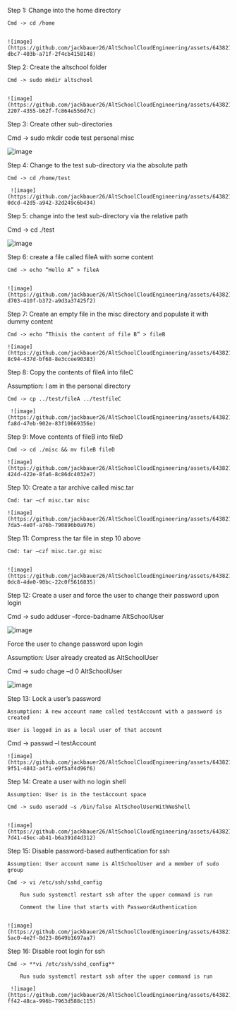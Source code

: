 Step 1: Change into the home directory 

	Cmd -> cd /home 

	 
	![image](https://github.com/jackbauer26/AltSchoolCloudEngineering/assets/64382195/5a2464fa-dbc7-403b-a71f-2f4cb4158148)


 

Step 2: Create the altschool folder 

	Cmd -> sudo mkdir altschool 

	 
	![image](https://github.com/jackbauer26/AltSchoolCloudEngineering/assets/64382195/becdf17b-2207-4355-b62f-fc864e556d7c)

 

Step 3: Create other sub-directories 

Cmd -> sudo mkdir code test personal misc 

	 
![image](https://github.com/jackbauer26/AltSchoolCloudEngineering/assets/64382195/c8b1732c-679f-4ea6-8c98-418c8286345c)

 

Step 4: Change to the test sub-directory via the absolute path 

	Cmd -> cd /home/test 

	 ![image](https://github.com/jackbauer26/AltSchoolCloudEngineering/assets/64382195/ea35f64e-0dcd-42d5-a942-32d249c6b434)


Step 5: change into the test sub-directory via the relative path 

Cmd -> cd  ./test 

              	 
![image](https://github.com/jackbauer26/AltSchoolCloudEngineering/assets/64382195/c4d11074-dafc-4dc5-9c5a-8f969eecaded)

 

Step 6: create a file called fileA with some content 

	Cmd -> echo “Hello A” > fileA 

	 
	![image](https://github.com/jackbauer26/AltSchoolCloudEngineering/assets/64382195/e3ccf5e9-d703-410f-b372-a9d3a37425f2)

 

Step 7: Create an empty file in the misc directory and populate it with dummy content 

	Cmd -> echo “Thisis the content of file B” > fileB 

	![image](https://github.com/jackbauer26/AltSchoolCloudEngineering/assets/64382195/8d737f91-8c94-437d-bf68-8e3ccee90383)
	 

 

Step 8: Copy the contents of fileA into fileC 

Assumption: I am in the personal directory 

	Cmd -> cp ../test/fileA ../testfileC 

	 ![image](https://github.com/jackbauer26/AltSchoolCloudEngineering/assets/64382195/193d7af9-fa8d-47eb-902e-83f10669356e)


 

Step 9: Move contents of fileB into fileD 

	Cmd -> cd ./misc && mv fileB fileD 

	![image](https://github.com/jackbauer26/AltSchoolCloudEngineering/assets/64382195/58a6c45f-424d-422e-8fa6-8c86dc4032e7)
	 

 

Step 10: Create a tar archive called misc.tar 

	Cmd: tar –cf misc.tar misc 

	![image](https://github.com/jackbauer26/AltSchoolCloudEngineering/assets/64382195/a0958b1c-7da5-4e0f-a76b-790896b0a976)
	 

 

Step 11: Compress the tar file in step 10 above 

	Cmd: tar –czf misc.tar.gz misc 

                  
	![image](https://github.com/jackbauer26/AltSchoolCloudEngineering/assets/64382195/cacb1a1f-0dc8-4de0-90bc-22c0f5616835)

 

Step 12: Create a user and force the user to change their password upon login 

Cmd -> sudo adduser –force-badname AltSchoolUser 

![image](https://github.com/jackbauer26/AltSchoolCloudEngineering/assets/64382195/03419c1e-12d0-40d7-9fe6-f34030579f81)
 

Force the user to change password upon login 

Assumption: User already created as AltSchoolUser 

Cmd -> sudo chage –d 0 AltSchoolUser 

 ![image](https://github.com/jackbauer26/AltSchoolCloudEngineering/assets/64382195/01b5c1f7-a029-46e2-b5e5-b831fe4e6356)


 

Step 13: Lock a user’s password 

	Assumption: A new account name called testAccount with a password is created 

	User is logged in as a local user of that account 

Cmd -> passwd –l testAccount 


	![image](https://github.com/jackbauer26/AltSchoolCloudEngineering/assets/64382195/78a1da8e-9f51-4843-a4f1-e9f5af4d96f6)

                 

 

Step 14: Create a user with no login shell 

	Assumption: User is in the testAccount space 

	Cmd -> sudo useradd –s /bin/false AltSchoolUserWithNoShell 

	 
	![image](https://github.com/jackbauer26/AltSchoolCloudEngineering/assets/64382195/1d04b1d7-7d41-45ec-ab41-b6a391d4d312)

 

Step 15: Disable password-based authentication for ssh 

	Assumption: User account name is AltSchoolUser and a member of sudo group 

	Cmd -> vi /etc/ssh/sshd_config 

		Run sudo systemctl restart ssh after the upper command is run 

		Comment the line that starts with PasswordAuthentication 

	 
	![image](https://github.com/jackbauer26/AltSchoolCloudEngineering/assets/64382195/adae8849-5ac0-4e2f-8d23-8649b1697aa7)

 

Step 16: Disable root login for ssh 

	Cmd -> **vi /etc/ssh/sshd_config** 

		Run sudo systemctl restart ssh after the upper command is run 

	 ![image](https://github.com/jackbauer26/AltSchoolCloudEngineering/assets/64382195/70dd4c0b-ff42-48ca-996b-7963d588c115)

